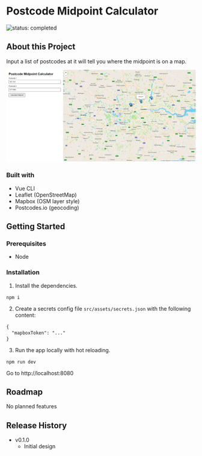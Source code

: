 # Postcode Midpoint Calculator

![status: completed](https://img.shields.io/badge/status-completed-success)

## About this Project

Input a list of postcodes at it will tell you where the midpoint is on a map.

![Screenshot of the app](./screenshot.png)

### Built with

- Vue CLI
- Leaflet (OpenStreetMap)
- Mapbox (OSM layer style)
- Postcodes.io (geocoding)

## Getting Started

### Prerequisites

- Node

### Installation

1. Install the dependencies.

```
npm i
```

2. Create a secrets config file `src/assets/secrets.json` with the following content:

```
{
  "mapboxToken": "..."
}
```

3. Run the app locally with hot reloading.

```
npm run dev
```

Go to http://localhost:8080

## Roadmap

No planned features

## Release History

- v0.1.0
  - Initial design
